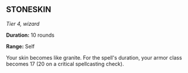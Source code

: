 ## STONESKIN

_Tier 4, wizard_

**Duration:** 10 rounds

**Range:** Self

Your skin becomes like granite. For the spell's duration, your armor class becomes 17 (20 on a critical spellcasting check).

